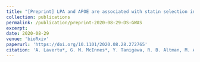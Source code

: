 ```yaml
---
title: "[Preprint] LPA and APOE are associated with statin selection in the UK Biobank"
collection: publications
permalink: /publication/preprint-2020-08-29-DS-GWAS
excerpt:
date: 2020-08-29
venue: 'bioRxiv'
paperurl: 'https://doi.org/10.1101/2020.08.28.272765'
citation: 'A. Lavertu*, G. M. McInnes*, Y. Tanigawa, R. B. Altman, M. A. Rivas, LPA and APOE are associated with statin selection in the UK Biobank. bioRxiv, 2020.08.28.272765 (2020).'
---
```

<!-- ispublishedpreprint: "True" -->
